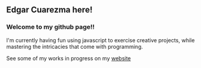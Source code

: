 ## Edgar Cuarezma here!
### Welcome to my github page!!
I'm currently having fun using javascript to exercise creative projects, while mastering the intricacies that come with programming. 

See some of my works in progress on my [website](https://www.edgarcuarezma.com)

<!--
**ecuarezma/ecuarezma** is a ✨ _special_ ✨ repository because its `README.md` (this file) appears on your GitHub profile.

Here are some ideas to get you started:

- 🔭 I’m currently working on ...
- 🌱 I’m currently learning ...
- 👯 I’m looking to collaborate on ...
- 🤔 I’m looking for help with ...
- 💬 Ask me about ...
- 📫 How to reach me: ...
- 😄 Pronouns: ...
- ⚡ Fun fact: ...
-->
